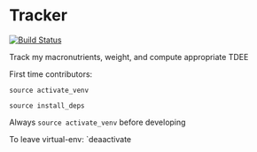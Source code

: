 # Tracker

[![Build Status](https://travis-ci.com/ManuelMeraz/Tracker.svg?branch=master)](https://travis-ci.com/ManuelMeraz/Tracker)

Track my macronutrients, weight, and compute appropriate TDEE

First time contributors:

`source activate_venv`

`source install_deps`

Always `source activate_venv` before developing


To leave virtual-env:
 `deaactivate
